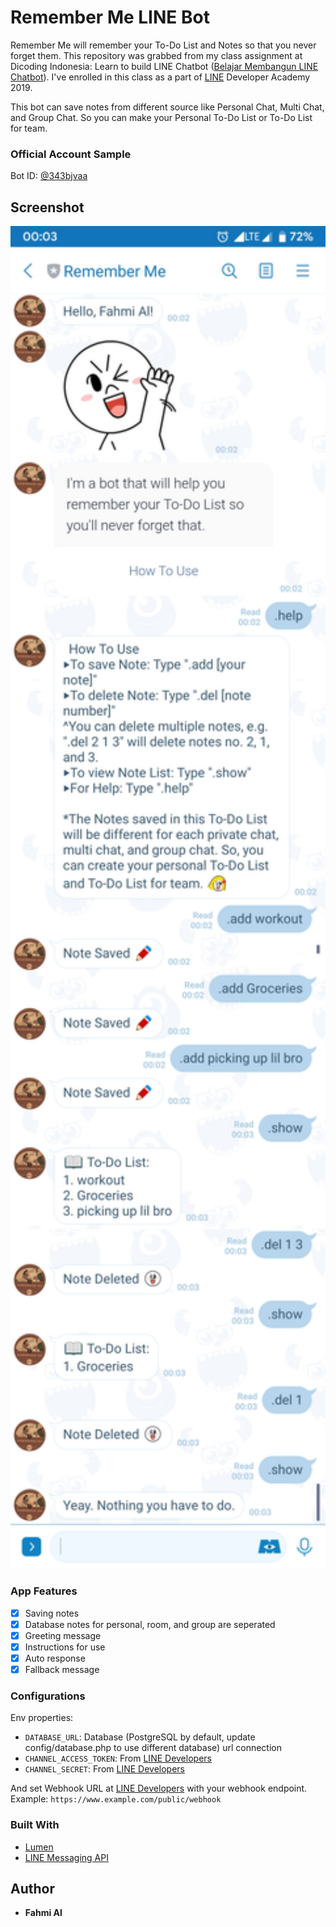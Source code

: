 # Remember Me LINE Bot

Remember Me will remember your To-Do List and Notes so that you never forget them. This repository was grabbed from my class assignment at Dicoding Indonesia: Learn to build LINE Chatbot ([Belajar Membangun LINE Chatbot](https://www.dicoding.com/academies/32)). I've enrolled in this class as a part of [LINE](https://line.me) Developer Academy 2019.

This bot can save notes from different source like Personal Chat, Multi Chat, and Group Chat. So you can make your Personal To-Do List or To-Do List for team.

### Official Account Sample

Bot ID: [@343bjvaa](https://page.line.me/343bjvaa)

## Screenshot

<img src="./screenshots/personal%20chat.jpg" width="512" title="Personal Chat">

### App Features

- [x] Saving notes
- [x] Database notes for personal, room, and group are seperated
- [x] Greeting message
- [x] Instructions for use
- [x] Auto response
- [x] Fallback message

### Configurations

Env properties:

- `DATABASE_URL`: Database (PostgreSQL by default, update config/database.php to use different database) url connection
- `CHANNEL_ACCESS_TOKEN`: From [LINE Developers](https://developers.line.biz/console)
- `CHANNEL_SECRET`: From [LINE Developers](https://developers.line.biz/console)

And set Webhook URL at [LINE Developers](https://developers.line.biz/console) with your webhook endpoint.
Example: `https://www.example.com/public/webhook`

### Built With

- [Lumen](https://lumen.laravel.com/docs/8.x)
- [LINE Messaging API](https://developers.line.biz/en/docs/messaging-api/)

## Author

- **Fahmi Al**
